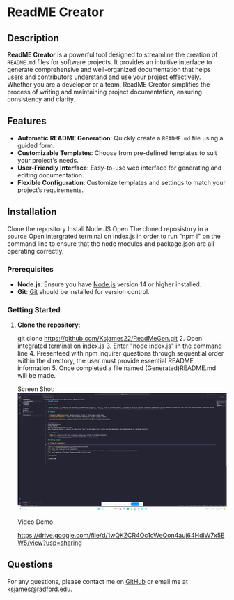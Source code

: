 # ReadME Creator

## Description

**ReadME Creator** is a powerful tool designed to streamline the creation of `README.md` files for software projects. It provides an intuitive interface to generate comprehensive and well-organized documentation that helps users and contributors understand and use your project effectively. Whether you are a developer or a team, ReadME Creator simplifies the process of writing and maintaining project documentation, ensuring consistency and clarity.

## Features

- **Automatic README Generation**: Quickly create a `README.md` file using a guided form.
- **Customizable Templates**: Choose from pre-defined templates to suit your project's needs.
- **User-Friendly Interface**: Easy-to-use web interface for generating and editing documentation.
- **Flexible Configuration**: Customize templates and settings to match your project’s requirements.

## Installation
Clone the repository
Install Node.JS
Open The cloned reposistory in a source
Open intergrated terminal on index.js in order to run "npm i" on the command line to ensure that the node modules and package.json are all operating correctly. 

### Prerequisites

- **Node.js**: Ensure you have [Node.js](https://nodejs.org/) version 14 or higher installed.
- **Git**: [Git](https://git-scm.com/) should be installed for version control.

### Getting Started

1. **Clone the repository:**

   git clone https://github.com/Ksjames22/ReadMeGen.git
   2. Open integrated terminal on index.js
   3. Enter "node index.js" in the command line
   4. Presenteed with npm inquirer questions through sequential order within the directory, the user must provide essential README information
   5. Once completed a file named (Generated)README.md will be made. 

   Screen Shot: ![ScreenShot](image-1.png)

   Video Demo
   
   https://drive.google.com/file/d/1wQKZCR4Oc1cWeQon4auj64HdlW7x5EW5/view?usp=sharing


## Questions
For any questions, please contact me on [GitHub](https://github.com/Ksjames22) or email me at ksjames@radford.edu.
